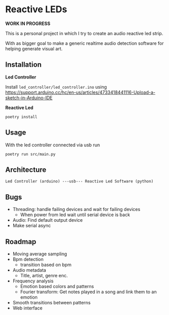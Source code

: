 # Reactive LEDs

**WORK IN PROGRESS**

This is a personal project in which I try to create an audio reactive led strip.

With as bigger goal to make a generic realtime audio detection software for helping generate visual art.


## Installation

**Led Controller**

Install `led_controller/led_controller.ino` using https://support.arduino.cc/hc/en-us/articles/4733418441116-Upload-a-sketch-in-Arduino-IDE

**Reactive Led**

```
poetry install
```

## Usage

With the led controller connected via usb run

```
poetry run src/main.py
```

## Architecture

```
Led Controller (arduino) ---usb--- Reactive Led Software (python)
```

## Bugs
- Threading: handle failing devices and wait for failing devices 
  - When power from led wait until serial device is back
- Audio: Find default output device
- Make serial async 

## Roadmap
- Moving average sampling 
- Bpm detection
  - transition based on bpm
- Audio metadata
  - Title, artist, genre enc.
- Frequency analysis
  - Emotion based colors and patterns
  - Fourier transform: Get notes played in a song and link them to an emotion
- Smooth transitions between patterns
- Web interface